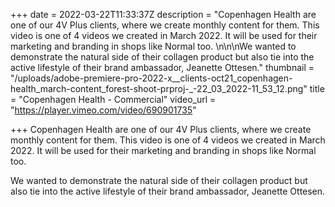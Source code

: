 +++
date = 2022-03-22T11:33:37Z
description = "Copenhagen Health are one of our 4V Plus clients, where we create monthly content for them. This video is one of 4 videos we created in March 2022. It will be used for their marketing and branding in shops like Normal too. \n\n\nWe wanted to demonstrate the natural side of their collagen product but also tie into the active lifestyle of their brand ambassador, Jeanette Ottesen."
thumbnail = "/uploads/adobe-premiere-pro-2022-x__clients-oct21_copenhagen-health_march-content_forest-shoot-prproj-_-22_03_2022-11_53_12.png"
title = "Copenhagen Health - Commercial"
video_url = "https://player.vimeo.com/video/690901735"

+++
Copenhagen Health are one of our 4V Plus clients, where we create monthly content for them. This video is one of 4 videos we created in March 2022. It will be used for their marketing and branding in shops like Normal too.

We wanted to demonstrate the natural side of their collagen product but also tie into the active lifestyle of their brand ambassador, Jeanette Ottesen.